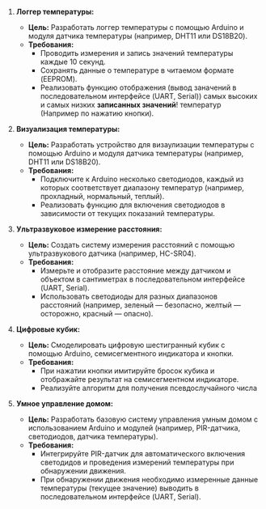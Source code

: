 1. **Логгер температуры:**
      - **Цель:** Разработать логгер температуры с помощью Arduino и модуля датчика температуры (например, DHT11 или DS18B20).
     - **Требования:**
         - Проводить измерения и запись значений температуры каждые 10 секунд.
         - Сохранять данные о температуре в читаемом формате (EEPROM).
         - Реализовать функцию отображения (вывод заначений в последовательном интерфейсе (UART, Serial)) самых высоких и самых низких **записанных значений**! температур (Например по нажатию кнопки).
2. **Визуализация температуры:**
      - **Цель:** Разработать устройство для визаулизации температуры с помощью Arduino и модуля датчика температуры (например, DHT11 или DS18B20).
     - **Требования:**
         - Подключите к Arduino несколько светодиодов, каждый из которых соответствует диапазону температур (например, прохладный, нормальный, теплый).
         - Реализовать функцию для включения светодиодов в зависимости от текущих показаний температуры.
    
3. **Ультразвуковое измерение расстояния:**
     - **Цель:** Создать систему измерения расстояний с помощью ультразвукового датчика (например, HC-SR04).
     - **Требования:**
         - Измерьте и отобразите расстояние между датчиком и объектом в сантиметрах в последовательном интерфейсе (UART, Serial).
         - Использовать  светодиоды для разных диапазонов расстояний (например, зеленый — безопасно, желтый — осторожно, красный — опасно).
4. **Цифровые кубик:**
     - **Цель:** Смоделировать цифровую шестигранный кубик с помощью Arduino, семисегментного индикатора и кнопки.
     - **Требования:**
         - При нажатии кнопки имитируйте бросок кубика и отображайте результат на семисегментном индикаторе.
         - Реализуйте алгоритм для получения псевдослучайного числа 
5. **Умное управление домом:**
     - **Цель:** Разработать базовую систему управления умным домом с использованием Arduino и модулей (например, PIR-датчика, светодиодов, датчика температуры).
     - **Требования:**
         - Интегрируйте PIR-датчик для автоматического включения светодидов и проведения измерений температуры при обнаружении движения.
         - При обнаружении движения необходимо измеренные данные температуры (текущее значение) выводить  в последовательном интерфейсе (UART, Serial).
 
